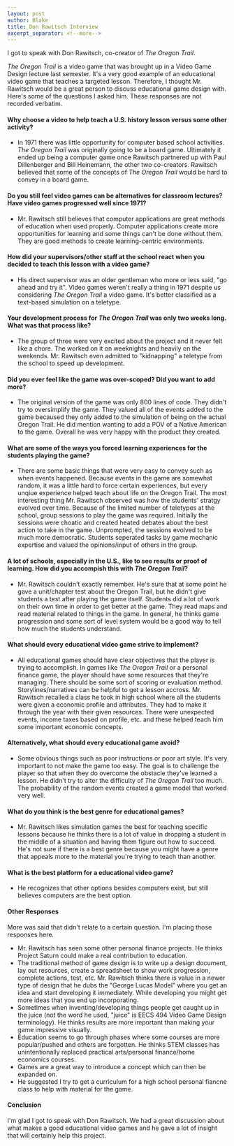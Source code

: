 ```yaml
---
layout: post
author: Blake
title: Don Rawitsch Interview
excerpt_separator: <!--more-->
---
```

I got to speak with Don Rawitsch, co-creator of *The Oregon Trail*.

<!--more-->

*The Oregon Trail* is a video game that was brought up in a Video Game Design lecture last semester. It's a very good example of an educational video game that teaches a targeted lesson. Therefore, I thought Mr. Rawitsch would be a great person to discuss educational game design with. Here's some of the questions I asked him. These responses are not recorded verbatim. 

#### Why choose a video to help teach a U.S. history lesson versus some other activity?

- In 1971 there was little opportunity for computer based school activities. *The Oregon Trail* was originally going to be a board game. Ultimately it ended up being a computer game once Rawitsch partnered up with Paul Dillenberger and Bill Heinemann, the other two co-creators. Rawitsch believed that some of the concepts of *The Oregon Trail* would be hard to convey in a board game.

#### Do you still feel video games can be alternatives for classroom lectures? Have video games progressed well since 1971?

- Mr. Rawitsch still believes that computer applications are great methods of education when used properly. Computer applications create more opportunities for learning and some things can't be done without them. They are good methods to create learning-centric environments.

#### How did your supervisors/other staff at the school react when you decided to teach this lesson with a video game?

- His direct supervisor was an older gentleman who more or less said, "go ahead and try it". Video games weren't really a thing in 1971 despite us considering *The Oregon Trail* a video game. It's better classified as a text-based simulation on a teletype.

#### Your development process for *The Oregon Trail* was only two weeks long. What was that process like?

- The group of three were very excited about the project and it never felt like a chore. The worked on it on weeknights and heavily on the weekends. Mr. Rawitsch even admitted to "kidnapping" a teletype from the school to speed up development.

#### Did you ever feel like the game was over-scoped? Did you want to add more?

- The original version of the game was only 800 lines of code. They didn't try to oversimplify the game. They valued all of the events added to the game becaused they only added to the simulation of being on the actual Oregon Trail. He did mention wanting to add a POV of a Native American to the game. Overall he was very happy with the product they created.

#### What are some of the ways you forced learning experiences for the students playing the game?

-  There are some basic things that were very easy to convey such as when events happened. Because events in the game are somewhat random, it was a little hard to force certain experiences, but every unqiue experience helped teach about life on the Oregon Trail. The most interesting thing Mr. Rawitsch observed was how the students' stratgy evolved over time. Because of the limited number of teletypes at the school, group sessions to play the game was required. Initially the sessions were choatic and created heated debates about the best action to take in the game. Unprompted, the sessions evolved to be much more democratic. Students seperated tasks by game mechanic expertise and valued the opinions/input of others in the group.

#### A lot of schools, especially in the U.S., like to see results or proof of learning. How did you accompish this with *The Oregon Trail*?

- Mr. Rawitsch couldn't exactly remember. He's sure that at some point he gave a unit/chapter test about the Oregon Trail, but he didn't give students a test after playing the game itself. Students did a lot of work on their own time in order to get better at the game. They read maps and read material related to things in the game. In general, he thinks game progression and some sort of level system would be a good way to tell how much the students understand.

#### What should every educational video game strive to implement?

- All educational games should have clear objectives that the player is trying to accomplish. In games like *The Oregon Trail* or a personal finance game, the player should have some resources that they're managing. There should be some sort of scoring or evaluation method. Storylines/narratives can be helpful to get a lesson accross. Mr. Rawitsch recalled a class he took in high school where all the students were given a economic profile and attributes. They had to make it through the year with their given resources. There were unexpected events, income taxes based on profile, etc. and these helped teach him some important economic concepts. 

#### Alternatively, what should every educational game avoid?

- Some obvious things such as poor instructions or poor art style. It's very important to not make the game too easy. The goal is to challenge the player so that when they do overcome the obstacle they've learned a lesson. He didn't try to alter the difficulty of *The Oregon Trail* too much. The probability of the random events created a game model that worked very well.

#### What do you think is the best genre for educational games?

- Mr. Rawitsch likes simulation games the best for teaching specific lessons because he thinks there is a lot of value in dropping a student in the middle of a situation and having them figure out how to succeed. He's not sure if there is a best genre because you might have a genre that appeals more to the material you're trying to teach than another. 

#### What is the best platform for a educational video game?

- He recognizes that other options besides computers exist, but still believes computers are the best option. 

#### Other Responses

More was said that didn't relate to a certain question. I'm placing those responses here.

- Mr. Rawitsch has seen some other personal finance projects. He thinks Project Saturn could make a real contribution to education.
- The traditional method of game design is to write up a design document, lay out resources, create a spreadsheet to show work progression, complete actions, test, etc. Mr. Rawitsch thinks there is value in a newer type of design that he dubs the "George Lucas Model" where you get an idea and start developing it immediately. While developing you might get more ideas that you end up incorporating.
- Sometimes when inventing/developing things people get caught up in the juice (not the word he used, "juice" is EECS 494 Video Game Design terminology). He thinks results are more important than making your game impressive visually. 
- Education seems to go through phases where some courses are more popular/pushed and others are forgotten. He thinks STEM classes has unintentionally replaced practical arts/personal finance/home economics courses. 
- Games are a great way to introduce a concept which can then be expanded on.
- He suggested I try to get a curriculum for a high school personal fiancne class to help with material for the game.

#### Conclusion

I'm glad I got to speak with Don Rawitsch. We had a great discussion about what makes a good educational video games and he gave a lot of insight that will certainly help this project. 